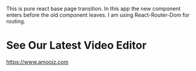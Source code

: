 This is pure react base page transition. In this app the new component enters before the old component leaves. I am using React-Router-Dom for routing.

# See Our Latest Video Editor
https://www.amooiz.com

